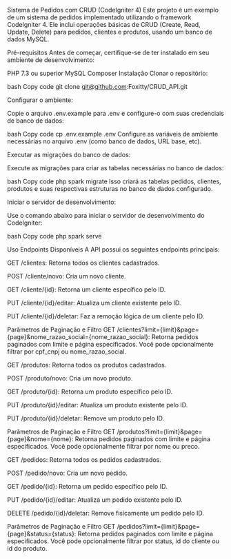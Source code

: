 Sistema de Pedidos com CRUD (CodeIgniter 4)
Este projeto é um exemplo de um sistema de pedidos implementado utilizando o framework CodeIgniter 4. Ele inclui operações básicas de CRUD (Create, Read, Update, Delete) para pedidos, clientes e produtos, usando um banco de dados MySQL.

Pré-requisitos
Antes de começar, certifique-se de ter instalado em seu ambiente de desenvolvimento:

PHP 7.3 ou superior
MySQL
Composer
Instalação
Clonar o repositório:

bash
Copy code
git clone git@github.com:Foxitty/CRUD_API.git

Configurar o ambiente:

Copie o arquivo .env.example para .env e configure-o com suas credenciais de banco de dados:

bash
Copy code
cp .env.example .env
Configure as variáveis de ambiente necessárias no arquivo .env (como banco de dados, URL base, etc).

Executar as migrações do banco de dados:

Execute as migrações para criar as tabelas necessárias no banco de dados:

bash
Copy code
php spark migrate
Isso criará as tabelas pedidos, clientes, produtos e suas respectivas estruturas no banco de dados configurado.

Iniciar o servidor de desenvolvimento:

Use o comando abaixo para iniciar o servidor de desenvolvimento do CodeIgniter:

bash
Copy code
php spark serve

Uso
Endpoints Disponíveis
A API possui os seguintes endpoints principais:

GET /clientes: Retorna todos os clientes cadastrados.

POST /cliente/novo: Cria um novo cliente.

GET /cliente/{id}: Retorna um cliente específico pelo ID.

PUT /cliente/{id}/editar: Atualiza um cliente existente pelo ID.

PUT /cliente/{id}/deletar: Faz a remoção lógica de um cliente pelo ID.

Parâmetros de Paginação e Filtro
GET /clientes?limit={limit}&page={page}&nome_razao_social={nome_razao_social}: Retorna pedidos paginados com limite e página especificados. Você pode opcionalmente filtrar por cpf_cnpj ou nome_razao_social.

GET /produtos: Retorna todos os produtos cadastrados.

POST /produto/novo: Cria um novo produto.

GET /produto/{id}: Retorna um produto específico pelo ID.

PUT /produto/{id}/editar: Atualiza um produto existente pelo ID.

PUT /produto/{id}/deletar: Remove um produto pelo ID.

Parâmetros de Paginação e Filtro
GET /produtos?limit={limit}&page={page}&nome={nome}: Retorna pedidos paginados com limite e página especificados. Você pode opcionalmente filtrar por nome ou preco.

GET /pedidos: Retorna todos os pedidos cadastrados.

POST /pedido/novo: Cria um novo pedido.

GET /pedido/{id}: Retorna um pedido específico pelo ID.

PUT /pedido/{id}/editar: Atualiza um pedido existente pelo ID.

DELETE /pedido/{id}/deletar: Remove fisicamente um pedido pelo ID.

Parâmetros de Paginação e Filtro
GET /pedidos?limit={limit}&page={page}&status={status}: Retorna pedidos paginados com limite e página especificados. Você pode opcionalmente filtrar por status, id do cliente ou id do produto.
